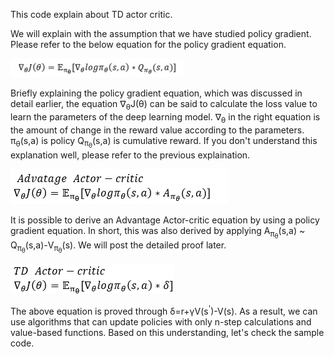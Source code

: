 This code explain about TD actor critic.

We will explain with the assumption that we have studied policy gradient. Please refer to the below equation for the policy gradient equation.  

<p align="left"><img src="figure/policy_gradient.png" /></p>  

Briefly explaining the policy gradient equation, which was discussed in detail earlier, the equation &#8711;<sub>&theta;</sub>J(&theta;) can be said to calculate the loss value to learn the parameters of the deep learning model. &#8711;<sub>&theta;</sub> in the right equation is the amount of change in the reward value according to the parameters. &#960;<sub>&theta;</sub>(s,a) is policy Q<sub>&#960;<sub>&theta;</sub></sub>(s,a) is cumulative reward. If you don't understand this explanation well, please refer to the previous explaination.

<p align="left"><img src="figure/Advatage Actor-critic.png" /></p>

It is possible to derive an Advantage Actor-critic equation by using a policy gradient equation. In short, this was also derived by applying A<sub>&#960;<sub>&theta;</sub></sub>(s,a) ~ Q<sub>&#960;<sub>&theta;</sub></sub>(s,a)-V<sub>&#960;<sub>&theta;</sub></sub>(s). We will post the detailed proof later.

<p align="left"><img src="figure/TD_Ator_Critic.png" /></p>

The above equation is proved through &delta;=r+&gamma;V(s<sup>'</sup>)-V(s). As a result, we can use algorithms that can update policies with only n-step calculations and value-based functions. 
Based on this understanding, let's check the sample code.
